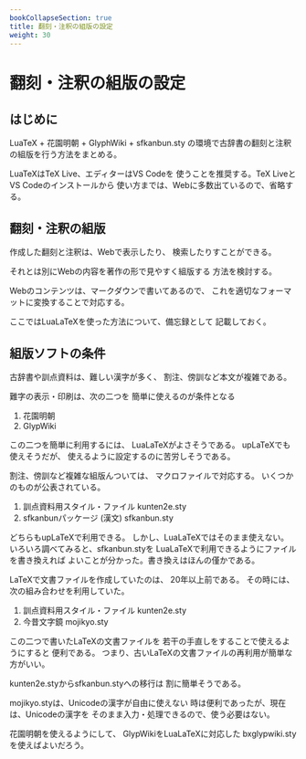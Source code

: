 ```yaml
---
bookCollapseSection: true
title: 翻刻・注釈の組版の設定
weight: 30
---
```

# 翻刻・注釈の組版の設定

## はじめに

LuaTeX + 花園明朝 + GlyphWiki + sfkanbun.sty
の環境で古辞書の翻刻と注釈の組版を行う方法をまとめる。

LuaTeXはTeX Live、エディターはVS Codeを
使うことを推奨する。TeX LiveとVS Codeのインストールから
使い方までは、Webに多数出ているので、省略する。


## 翻刻・注釈の組版

作成した翻刻と注釈は、Webで表示したり、
検索したりすことができる。

それとは別にWebの内容を著作の形で見やすく組版する
方法を検討する。

Webのコンテンツは、マークダウンで書いてあるので、
これを適切なフォーマットに変換することで対応する。

ここではLuaLaTeXを使った方法について、備忘録として
記載しておく。

## 組版ソフトの条件

古辞書や訓点資料は、難しい漢字が多く、
割注、傍訓など本文が複雑である。

難字の表示・印刷は、次の二つを
簡単に使えるのが条件となる

1. 花園明朝
2. GlypWiki


この二つを簡単に利用するには、
LuaLaTeXがよさそうである。
upLaTeXでも使えそうだが、
使えるように設定するのに苦労しそうである。

割注、傍訓など複雑な組版んついては、
マクロファイルで対応する。
いくつかのものが公表されている。

1. 訓点資料用スタイル・ファイル  kunten2e.sty
2. sfkanbunパッケージ (漢文) sfkanbun.sty

どちらもupLaTeXで利用できる。
しかし、LuaLaTeXではそのまま使えない。
いろいろ調べてみると、sfkanbun.styを
LuaLaTeXで利用できるようにファイルを書き換えれば
よいことが分かった。書き換えはほんの僅かである。

LaTeXで文書ファイルを作成していたのは、
20年以上前である。
その時には、次の組み合わせを利用していた。

1. 訓点資料用スタイル・ファイル kunten2e.sty
2. 今昔文字鏡 mojikyo.sty

この二つで書いたLaTeXの文書ファイルを
若干の手直しをすることで使えるようにすると
便利である。
つまり、古いLaTeXの文書ファイルの再利用が簡単な
方がいい。

kunten2e.styからsfkanbun.styへの移行は
割に簡単そうである。

mojikyo.styは、Unicodeの漢字が自由に使えない
時は便利であったが、現在は、Unicodeの漢字を
そのまま入力・処理できるので、使う必要はない。

花園明朝を使えるようにして、
GlypWikiをLuaLaTeXに対応した
bxglypwiki.styを使えばよいだろう。

